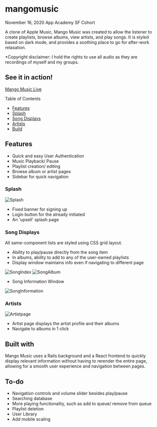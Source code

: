 

# mangomusic

November 16, 2020  App Academy SF Cohort

A clone of Apple Music, Mango Music was created to allow the listener to create playlists, browse albums, view artists, and play songs. It is styled based on dark mode, and provides a soothing place to go for after-work relaxation.

*Copyright disclaimer: I hold the rights to use all audio as they are recordings of myself and my groups. 

## See it in action!
[Mango Music Live](https://mango-music.herokuapp.com/#/)

Table of Contents
* [Features](https://github.com/Chubbibanana/mangomusic/#features)
* [Splash](https://github.com/Chubbibanana/mangomusic/#splash)
* [Song Displays](https://github.com/Chubbibanana/mangomusic/#song-displays)
* [Artists](https://github.com/Chubbibanana/mangomusic/#artists)
* [Build](https://github.com/Chubbibanana/mangomusic/#built-with)
## Features
* Quick and easy User Authentication
* Music Playback/ Pause
* Playlist creation/ editing
* Browse album or artist pages
* Sidebar for quick navigation


### Splash
![Splash](https://github.com/Chubbibanana/mangomusic/blob/main/app/assets/images/readme/splash.png)
* Fixed banner for signing up
* Login button for the already initiated
* An 'upsell' splash page

### Song Displays
All same-component lists are styled using CSS grid layout. 
* Ability to play/pause directly from the song item
* In albums, ability to add to any of the user-owned playlists
* Display window maintains info even if navigating to different page

![SongIndex](https://github.com/Chubbibanana/mangomusic/blob/main/app/assets/images/readme/indexsong.png)
![SongAlbum](https://github.com/Chubbibanana/mangomusic/blob/main/app/assets/images/readme/albumsong.png)
- Song Information Window


![SongInformation](https://github.com/Chubbibanana/mangomusic/blob/main/app/assets/images/readme/albumsong.png)

### Artists
![Artistpage](https://github.com/Chubbibanana/mangomusic/blob/main/app/assets/images/readme/songinformation.png)
* Artist page displays the artist profile and their albums
* Navigate to albums in 1 click
## Built with
Mango Music uses a Rails background and a React frontend to quickly display relevant information without having to rerender 
the entire page, allowing for a smooth user experience and navigation between pages.


## To-do
* Navigation controls and volume slider besides play/pause
* Searching database
* More playing functionality, such as add to queue/ remove from queue
* Playlist deletion
* User Library
* Add mobile scaling
